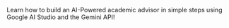 Learn how to build an AI-Powered academic advisor in simple steps using Google AI Studio and the Gemini API!
